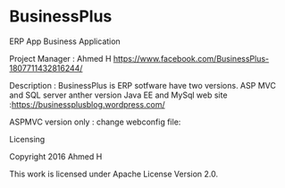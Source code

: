 # BusinessPlus
ERP App
Business Application

Project Manager : Ahmed H
https://www.facebook.com/BusinessPlus-1807711432816244/

Description : BusinessPlus is ERP sotfware have two versions. ASP MVC and SQL server anther version Java EE and MySql
 web site :https://businessplusblog.wordpress.com/
 

ASPMVC version only :
change webconfig file:
<add name="ERPBusinessPlus" connectionString="data source=DELL-PC\SQLEXPRESS;initial catalog=ERPBusinessPlus;integrated security=True;" />

Licensing

Copyright 2016 Ahmed H

This work is licensed under Apache License Version 2.0.
